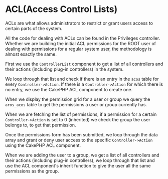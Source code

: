 # ACL(Access Control Lists)

ACLs are what allows administrators to restrict or grant users access to certain parts of the system.

All the code for dealing with ACLs can be found in the Privileges controller. Whether we are building the initial ACL
permissions for the ROOT user of dealing with permissions for a regular system user, the methodology is almost exactly
the same.

First we use the `ControllerList` component to get a list of all controllers and their actions
(including plug-in controllers) in the system.

We loop through that list and check if there is an entry in the `acos` table for every `Controller->Action`. If there is
a `Controller->Action` for which there is no entry, we use the CakePHP ACL component to create one.

When we display the permission grid for a user or group we query the `aros_acos` table to get the permissions a user
or group currently has.

When we are fetching the list of permissions, if a permission for a certain `Controller->Action` is set to
0 (inherited) we check the group the user belongs to, to get that permission.

Once the permissions form has been submitted, we loop through the data array and grant or deny user access to the
specific `Controller->Action` using the CakePHP ACL component.

When we are adding the user to a group, we get a list of all controllers and their actions (including plug-in
controllers), we loop through that list and use the ACL component's inherit function to give the user all the same
permissions as the group.